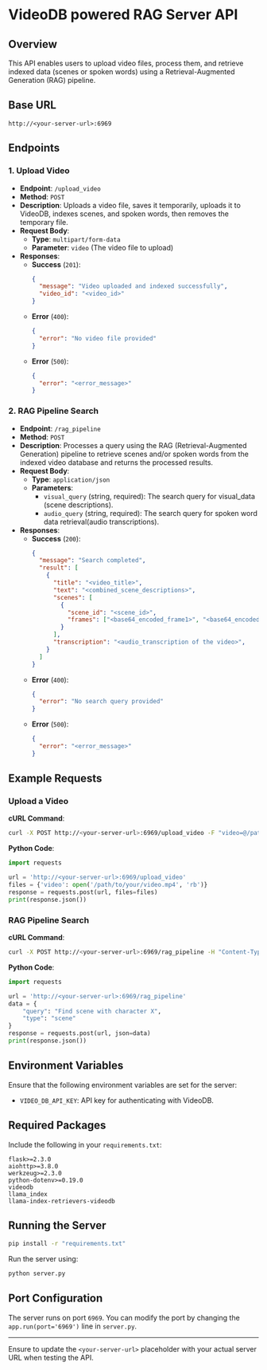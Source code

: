 # VideoDB powered RAG Server API

## Overview
This API enables users to upload video files, process them, and retrieve indexed data (scenes or spoken words) using a Retrieval-Augmented Generation (RAG) pipeline.

## Base URL
`http://<your-server-url>:6969`

## Endpoints

### 1. Upload Video
- **Endpoint**: `/upload_video`
- **Method**: `POST`
- **Description**: Uploads a video file, saves it temporarily, uploads it to VideoDB, indexes scenes, and spoken words, then removes the temporary file.
- **Request Body**:
  - **Type**: `multipart/form-data`
  - **Parameter**: `video` (The video file to upload)
- **Responses**:
  - **Success** (`201`):
    ```json
    {
      "message": "Video uploaded and indexed successfully",
      "video_id": "<video_id>"
    }
    ```
  - **Error** (`400`):
    ```json
    {
      "error": "No video file provided"
    }
    ```
  - **Error** (`500`):
    ```json
    {
      "error": "<error_message>"
    }
    ```

### 2. RAG Pipeline Search
- **Endpoint**: `/rag_pipeline`
- **Method**: `POST`
- **Description**: Processes a query using the RAG (Retrieval-Augmented Generation) pipeline to retrieve scenes and/or spoken words from the indexed video database and returns the processed results.
- **Request Body**:
  - **Type**: `application/json`
  - **Parameters**:
    - `visual_query` (string, required): The search query for visual_data (scene descriptions).
    - `audio_query` (string, required): The search query for spoken word data retrieval(audio transcriptions).
- **Responses**:
  - **Success** (`200`):
    ```json
    {
      "message": "Search completed",
      "result": [
        {
          "title": "<video_title>",
          "text": "<combined_scene_descriptions>",
          "scenes": [
            {
              "scene_id": "<scene_id>",
              "frames": ["<base64_encoded_frame1>", "<base64_encoded_frame2>", ...]
            }
          ],
          "transcription": "<audio_transcription of the video>",
        }
      ]
    }
    ```
  - **Error** (`400`):
    ```json
    {
      "error": "No search query provided"
    }
    ```
  - **Error** (`500`):
    ```json
    {
      "error": "<error_message>"
    }
    ```

## Example Requests

### Upload a Video
**cURL Command**:
```bash
curl -X POST http://<your-server-url>:6969/upload_video -F "video=@/path/to/your/video.mp4"
```

**Python Code**:
```python
import requests

url = 'http://<your-server-url>:6969/upload_video'
files = {'video': open('/path/to/your/video.mp4', 'rb')}
response = requests.post(url, files=files)
print(response.json())
```

### RAG Pipeline Search
**cURL Command**:
```bash
curl -X POST http://<your-server-url>:6969/rag_pipeline -H "Content-Type: application/json" -d '{"query": "Find scene with character X", "type": "<scene or nothing>"}'
```

**Python Code**:
```python
import requests

url = 'http://<your-server-url>:6969/rag_pipeline'
data = {
    "query": "Find scene with character X",
    "type": "scene"
}
response = requests.post(url, json=data)
print(response.json())
```

## Environment Variables
Ensure that the following environment variables are set for the server:
- `VIDEO_DB_API_KEY`: API key for authenticating with VideoDB.

## Required Packages
Include the following in your `requirements.txt`:
```plaintext
flask>=2.3.0
aiohttp>=3.8.0
werkzeug>=2.3.0
python-dotenv>=0.19.0
videodb
llama_index 
llama-index-retrievers-videodb
```

## Running the Server
```bash
pip install -r "requirements.txt"
```
Run the server using:
```bash
python server.py
```

## Port Configuration
The server runs on port `6969`. You can modify the port by changing the `app.run(port='6969')` line in `server.py`.

---

Ensure to update the `<your-server-url>` placeholder with your actual server URL when testing the API.

